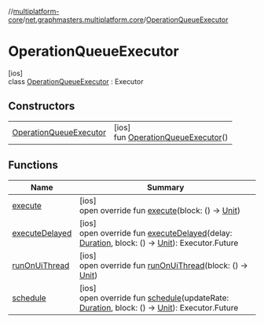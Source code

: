 //[multiplatform-core](../../../index.md)/[net.graphmasters.multiplatform.core](../index.md)/[OperationQueueExecutor](index.md)

# OperationQueueExecutor

[ios]\
class [OperationQueueExecutor](index.md) : Executor

## Constructors

| | |
|---|---|
| [OperationQueueExecutor](-operation-queue-executor.md) | [ios]<br>fun [OperationQueueExecutor](-operation-queue-executor.md)() |

## Functions

| Name | Summary |
|---|---|
| [execute](execute.md) | [ios]<br>open override fun [execute](execute.md)(block: () -&gt; [Unit](https://kotlinlang.org/api/latest/jvm/stdlib/kotlin/-unit/index.html)) |
| [executeDelayed](execute-delayed.md) | [ios]<br>open override fun [executeDelayed](execute-delayed.md)(delay: [Duration](../../net.graphmasters.multiplatform.core.units/-duration/index.md#294327114%2FExtensions%2F-183831061), block: () -&gt; [Unit](https://kotlinlang.org/api/latest/jvm/stdlib/kotlin/-unit/index.html)): Executor.Future |
| [runOnUiThread](run-on-ui-thread.md) | [ios]<br>open override fun [runOnUiThread](run-on-ui-thread.md)(block: () -&gt; [Unit](https://kotlinlang.org/api/latest/jvm/stdlib/kotlin/-unit/index.html)) |
| [schedule](schedule.md) | [ios]<br>open override fun [schedule](schedule.md)(updateRate: [Duration](../../net.graphmasters.multiplatform.core.units/-duration/index.md#294327114%2FExtensions%2F-183831061), block: () -&gt; [Unit](https://kotlinlang.org/api/latest/jvm/stdlib/kotlin/-unit/index.html)): Executor.Future |
